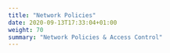 ```yaml
---
title: "Network Policies"
date: 2020-09-13T17:33:04+01:00
weight: 70
summary: "Network Policies & Access Control"
---
```


